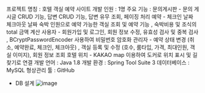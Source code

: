프로젝트 명칭 : 호텔 객실 예약 사이트 
개발 인원 : 1명
주요 기능 :
문의게시판 - 문의 게시글 CRUD 기능, 답변 CRUD 기능, 답변 유무 조회, 페이징 처리
예약 - 체크인 날짜 체크아웃 날짜 숙박 인원으로 예약 가능한 객실 조회 및 예약 기능 , 숙박비용 및 조식의 total 금액 계산 
사용자 - 회원가입 및 로그인, 회원 정보 수정, 유효성 검사 및 중복 검사 , BCryptPasswordEncoder 사용하여 비밀번호 암호화
관리자 - 예약 상태 변경 (취소, 예약완료, 체크인, 체크아웃) , 객실 등록 및 수정 (호수, 룸타입, 가격, 최대인원, 객실 이미지), 회원 정보 조회 
호텔 위치 - KAKAO map 이용하여 도커로 위치 표시 및 길찾기로 연결 
개발 언어 : Java 1.8
개발 환경 : Spring Tool Suite 3
데이터베이스 : MySQL
형상관리 툴 : GitHub





* DB 설계 
![image](https://user-images.githubusercontent.com/94948667/231437975-67d037a2-7d22-49b5-9181-0ab886bdb4fc.png)

